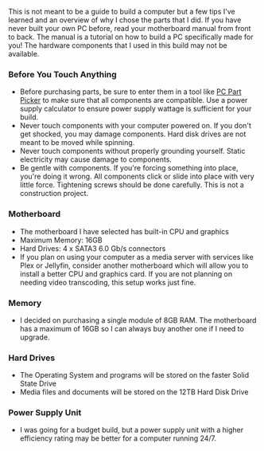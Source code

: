 This is not meant to be a guide to build a computer but a few tips I've learned and an overview of why I chose the parts that I did. If you have never built your own PC before, read your motherboard manual from front to back. The manual is a tutorial on how to build a PC specifically made for you! The hardware components that I used in this build may not be available. 

### Before You Touch Anything
- Before purchasing parts, be sure to enter them in a tool like [PC Part Picker](https://pcpartpicker.com/) to make sure that all components are compatible. Use a power supply calculator to ensure power supply wattage is sufficient for your build.
- Never touch components with your computer powered on. If you don't get shocked, you may damage components. Hard disk drives are not meant to be moved while spinning.
- Never touch components without properly grounding yourself. Static electricity may cause damage to components.
- Be gentle with components. If you're forcing something into place, you're doing it wrong. All components click or slide into place with very little force. Tightening screws should be done carefully. This is not a construction project.

### Motherboard
- The motherboard I have selected has built-in CPU and graphics
- Maximum Memory: 16GB
- Hard Drives: 4 x SATA3 6.0 Gb/s connectors
- If you plan on using your computer as a media server with services like Plex or Jellyfin, consider another motherboard which will allow you to install a better CPU and graphics card. If you are not planning on needing video transcoding, this setup works just fine.

### Memory
- I decided on purchasing a single module of 8GB RAM. The motherboard has a maximum of 16GB so I can always buy another one if I need to upgrade.

### Hard Drives
- The Operating System and programs will be stored on the faster Solid State Drive
- Media files and documents will be stored on the 12TB Hard Disk Drive

### Power Supply Unit
- I was going for a budget build, but a power supply unit with a higher efficiency rating may be better for a computer running 24/7.
